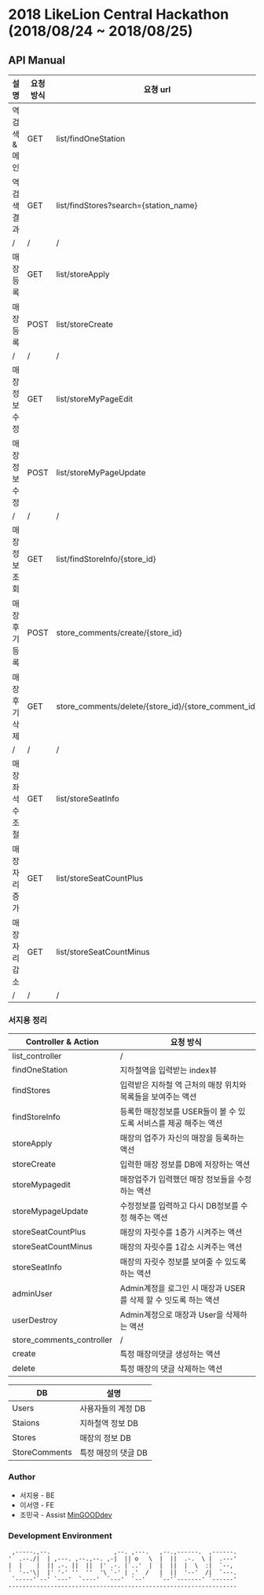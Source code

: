 # 2018 LikeLion Central Hackathon (2018/08/24 ~ 2018/08/25)

## API Manual
설명 | 요청 방식 | 요쳥 url
----------|----------|-------
역 검색 & 메인 | GET | list/findOneStation
역 검색 결과 | GET | list/findStores?search={station_name}
/ | / | /
매장 등록 | GET | list/storeApply
매장 등록 | POST | list/storeCreate
/ | / | /
매장 정보 수정 | GET | list/storeMyPageEdit
매장 정보 수정 | POST | list/storeMyPageUpdate
/ | / | /
매장 정보 조회 | GET | list/findStoreInfo/{store_id}
매장 후기 등록 | POST | store_comments/create/{store_id}
매장 후기 삭제 | GET | store_comments/delete/{store_id}/{store_comment_id}
/ | / | /
매장 좌석 수 조절 | GET | list/storeSeatInfo
매장 자리 증가 | GET | list/storeSeatCountPlus
매장 자리 감소 | GET | list/storeSeatCountMinus
/ | / | /


### 서지용 정리
Controller & Action | 요청 방식
-----------|-----------
list_controller | /
findOneStation | 지하철역을 입력받는 index뷰
findStores | 입력받은 지하철 역 근처의 매장 위치와 목록들을 보여주는  액션
findStoreInfo | 등록한 매장정보를 USER들이 볼 수 있도록 서비스를 제공 해주는 액션
storeApply | 매장의 업주가 자신의 매장을 등록하는 액션
storeCreate | 입력한 매장 정보를 DB에 저장하는 액션
storeMypagedit | 매장업주가 입력했던 매장 정보들을 수정하는 액션
storeMypageUpdate | 수정정보를 입력하고 다시 DB정보를 수정 해주는 액션
storeSeatCountPlus | 매장의 자릿수를 1증가 시켜주는 액션 
storeSeatCountMinus | 매장의 자릿수를 1감소 시켜주는 액션
storeSeatInfo | 매장의 자릿수 정보를 보여줄 수 있도록 하는 액션
adminUser | Admin계정을 로그인 시 매장과 USER를 삭제 할 수 잇도록 하는 액션 
userDestroy | Admin계정으로 매장과 User을 삭제하는 액션 
store_comments_controller | /
create | 특정 매장의댓글 생성하는 액션 
delete |특정 매장의 댓글 삭제하는 액션

DB | 설명
---|------
Users |사용자들의 계정 DB
Staions | 지하철역 정보 DB
Stores | 매장의 정보 DB
StoreComments | 특정 매장의 댓글 DB

### Author
* 서지용 - BE
* 이서영 - FE
* 조민국 - Assist [MinGOODdev](https://github.com/MinGOODdev)

### Development Environment

     ,-----.,--.                  ,--. ,---.   ,--.,------.  ,------.
    '  .--./|  | ,---. ,--.,--. ,-|  || o   \  |  ||  .-.  \ |  .---'
    |  |    |  || .-. ||  ||  |' .-. |`..'  |  |  ||  |  \  :|  `--, 
    '  '--'\|  |' '-' ''  ''  '\ `-' | .'  /   |  ||  '--'  /|  `---.
     `-----'`--' `---'  `----'  `---'  `--'    `--'`-------' `------'
    ----------------------------------------------------------------- 